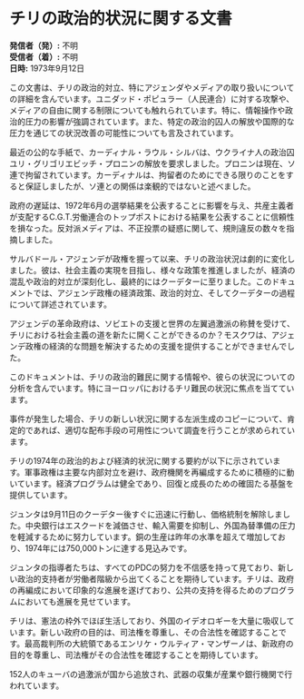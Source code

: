 # チリの政治的状況に関する文書

**発信者（発）:** 不明  
**受信者（着）:** 不明  
**日時:** 1973年9月12日  

この文書は、チリの政治的対立、特にアジェンダやメディアの取り扱いについての詳細を含んでいます。ユニダッド・ポピュラー（人民連合）に対する攻撃や、メディアの自由に関する制限についても触れられています。特に、情報操作や政治的圧力の影響が強調されています。また、特定の政治的囚人の解放や国際的な圧力を通じての状況改善の可能性についても言及されています。

最近の公的な手紙で、カーディナル・ラウル・シルバは、ウクライナ人の政治囚ユリ・グリゴリエビッチ・プロニンの解放を要求しました。プロニンは現在、ソ連で拘留されています。カーディナルは、拘留者のためにできる限りのことをすると保証しましたが、ソ連との関係は楽観的ではないと述べました。

政府の遅延は、1972年6月の選挙結果を公表することに影響を与え、共産主義者が支配するC.G.T.労働連合のトップポストにおける結果を公表することに信頼性を損なった。反対派メディアは、不正投票の疑惑に関して、規則違反の数々を指摘しました。

サルバドール・アジェンデが政権を握って以来、チリの政治状況は劇的に変化しました。彼は、社会主義の実現を目指し、様々な政策を推進しましたが、経済の混乱や政治的対立が深刻化し、最終的にはクーデターに至りました。このドキュメントでは、アジェンデ政権の経済政策、政治的対立、そしてクーデターの過程について詳述されています。

アジェンデの革命政府は、ソビエトの支援と世界の左翼過激派の称賛を受けて、チリにおける社会主義の道を新たに開くことができるのか？モスクワは、アジェンデ政権の経済的な問題を解決するための支援を提供することができませんでした。

このドキュメントは、チリの政治的難民に関する情報や、彼らの状況についての分析を含んでいます。特にヨーロッパにおけるチリ難民の状況に焦点を当てています。

事件が発生した場合、チリの新しい状況に関する左派生成のコピーについて、肯定的であれば、適切な配布手段の可用性について調査を行うことが求められています。

チリの1974年の政治的および経済的状況に関する要約が以下に示されています。軍事政権は主要な内部対立を避け、政府機関を再編成するために積極的に動いています。経済プログラムは健全であり、回復と成長のための確固たる基盤を提供しています。

ジュンタは9月11日のクーデター後すぐに迅速に行動し、価格統制を解除しました。中央銀行はエスクードを減価させ、輸入需要を抑制し、外国為替準備の圧力を軽減するために努力しています。銅の生産は昨年の水準を超えて増加しており、1974年には750,000トンに達する見込みです。

ジュンタの指導者たちは、すべてのPDCの努力を不信感を持って見ており、新しい政治的支持者が労働者階級から出てくることを期待しています。チリは、政府の再編成において印象的な進展を遂げており、公共の支持を得るためのプログラムにおいても進展を見せています。

チリは、憲法の枠外でほぼ生活しており、外国のイデオロギーを大量に吸収しています。新しい政府の目的は、司法権を尊重し、その合法性を確認することです。最高裁判所の大統領であるエンリケ・ウルティア・マンザーノは、新政府の目的を尊重し、司法権がその合法性を確認することを期待しています。

152人のキューバの過激派が国から追放され、武器の収集が産業や銀行機関で行われています。